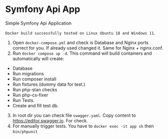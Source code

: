 # Symfony Api App
Simple Symfony Api Application

`Docker build successfully tested on Linux Ubuntu 18 and Windows 11`.

1) Open `docker-compose.yml` and check is Database and Nginx ports correct for you. If already used changed it. Same for Nginx + nginx.conf.
2) Run `docker compose up -d`. This command will build containers and automatically will create:
- Database
- Run migrations
- Run composer install
- Run fixtures (dummy data for test.)
- Run php-stan checks
- Run php-cs-fixer
- Run Tests.
- Create and fill test db.
3) In root dir you can check file `swagger.yaml`. Copy content to https://editor.swagger.io. For check.
4) For manually trigger tests. You have to `docker exec -it app sh` then `bin/phpunit`